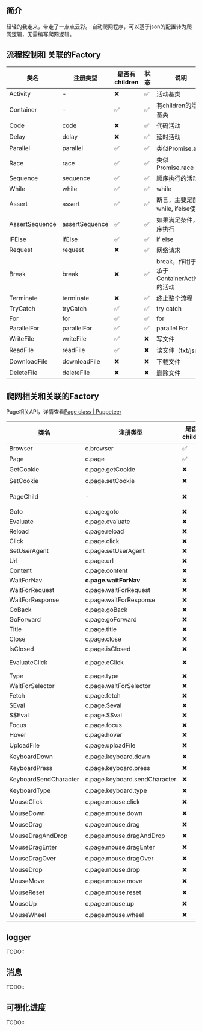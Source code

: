 
## 简介
轻轻的我走来，带走了一点点云彩。
自动爬网程序，可以基于json的配置转为爬网逻辑，无需编写爬网逻辑。


## 流程控制和 关联的Factory

|类名|注册类型| 是否有children|状态| 说明|
|----|----|----|----|----|
|Activity         |-              |  ❌    |  ✅ | 活动基类 |
|Container        |-              |  ✅    |  ✅ | 有children的活动基类 |
|Code             |code           |  ❌    |  ✅ | 代码活动 |
|Delay            |delay          |  ❌    |  ✅ | 延时活动 |
|Parallel         |parallel       |  ✅    |  ✅ | 类似Promise.all |
|Race             |race           |  ✅    |  ✅ | 类似Promise.race|
|Sequence         |sequence       |  ✅    |  ✅ | 顺序执行的活动 |
|While            |while          |  ✅    |  ✅ | while |
|Assert           |assert         |  ✅    |  ✅ | 断言，主要是配合while, ifelse使用 |
|AssertSequence   |assertSequence |  ✅    |  ✅ | 如果满足条件，顺序执行 |
|IFElse           |ifElse         |  ✅    |  ✅ | if else |
|Request          |request        |  ❌    |  ✅ | 网络请求  |
|Break            |break          |  ❌     |  ✅ | break，作用于继承于ContainerActivity的活动 |
|Terminate        |terminate      |  ❌    |  ✅ | 终止整个流程 |
|TryCatch         |tryCatch       |  ✅    |  ✅ | try catch |
|For              |for            |  ✅    |  ✅ | for       |
|ParallelFor      |parallelFor    |  ✅    |  ✅ | parallel For       |
|WriteFile        |writeFile      |  ✅    |  ❌ | 写文件  |
|ReadFile         |readFile       |  ✅    |  ❌ | 读文件（txt/json） |
|DownloadFile     |downloadFile   |  ❌    |  ❌ | 下载文件     |
|DeleteFile       |deleteFile     |  ❌    |  ❌ | 删除文件     |

## 爬网相关和关联的Factory

Page相关API，详情查看[Page class | Puppeteer](https://pptr.dev/api/puppeteer.page)

|类名|注册类型| 是否有children|状态| 说明|
|----|----|----|----|----|
|Browser         |c.browser               |  ✅    |  ✅ | 浏览器 |
|Page            |c.page                  |  ✅    |  ✅ | Page |
|GetCookie       |c.page.getCookie        |  ❌    |  ✅ | 获取页面的cookie |
|SetCookie       |c.page.setCookie        |  ❌    |  ✅ | 设置cookie |
|PageChild       |-                       |  ❌    |  ✅ | page孩子，自带page,browser属性 |
|Goto            |c.page.goto             |  ❌    |  ✅ | page.goto |
|Evaluate        |c.page.evaluate         |  ❌    |  ✅ | page.evaluate |
|Reload          |c.page.reload           |  ❌    |  ✅ | page.reload |
|Click           |c.page.click            |  ❌    |  ✅ | page.click |
|SetUserAgent    |c.page.setUserAgent     |  ❌    |  ✅ | page.setUserAgent |
|Url             |c.page.url              |  ❌    |  ✅ | page.url |
|Content         |c.page.content          |  ❌    |  ✅ | page.content |
|WaitForNav      |**c.page.waitForNav**   |  ❌    |  ✅ | page.waitForNavigation |
|WaitForRequest  |c.page.waitForRequest   |  ❌    |  ✅ | page.waitForRequest |
|WaitForResponse |c.page.waitForResponse  |  ❌    |  ✅ | page.waitForResponse |
|GoBack          |c.page.goBack           |  ❌    |  ✅ | page.goBack |
|GoForward       |c.page.goForward        |  ❌    |  ✅ | page.goForward |
|Title           |c.page.title            |  ❌    |  ✅ | page.title |
|Close           |c.page.close            |  ❌    |  ✅ | page.close |
|IsClosed        |c.page.isClosed         |  ❌    |  ✅ | page.IsClosed |
|EvaluateClick   |c.page.eClick           |  ❌    |  ✅ | page.evaluate((el)=> el.click()) |
|Type            |c.page.type             |  ❌    |  ✅ | page.type  |
|WaitForSelector |c.page.waitForSelector  |  ❌    |  ✅ | page.waitForSelector  |
|Fetch           |c.page.fetch            |  ❌    |  ❌ | page.evaluate(()=>fetch())  |
|$Eval           |c.page.$eval            |  ❌    |  ✅ | page.$eval  |
|$$Eval          |c.page.$$val            |  ❌    |  ✅ | page.$$eval  |
|Focus           |c.page.focus            |  ❌    |  ✅ | page.focus  |
|Hover           |c.page.hover            |  ❌    |  ✅ | page.hover  |
|UploadFile      |c.page.uploadFile       |  ❌    |  ❌ | 上传文件|
|KeyboardDown    |c.page.keyboard.down    |  ❌    |  ✅ | 键down|
|KeyboardPress   |c.page.keyboard.press   |  ❌    |  ✅ | 键press|
|KeyboardSendCharacter  |c.page.keyboard.sendCharacter |  ❌    |  ✅ | 键盘输入|
|KeyboardType    |c.page.keyboard.type    |  ❌    |  ✅  | 键盘输入|
|MouseClick      |c.page.mouse.click      |  ❌    |  ✅  | 鼠标点|
|MouseDown       |c.page.mouse.down       |  ❌    |  ✅  | 鼠标down|
|MouseDrag       |c.page.mouse.drag       |  ❌    |  ✅  | 鼠标drag|
|MouseDragAndDrop|c.page.mouse.dragAndDrop|  ❌    |  ✅  | 鼠标dragAndDrop|
|MouseDragEnter  |c.page.mouse.dragEnter  |  ❌    |  ✅  | 鼠标dragEnter|
|MouseDragOver   |c.page.mouse.dragOver   |  ❌    |  ✅  | 鼠标dragOver|
|MouseDrop       |c.page.mouse.drop       |  ❌    |  ✅  | 鼠标drop|
|MouseMove       |c.page.mouse.move       |  ❌    |  ✅  | 鼠标move|
|MouseReset      |c.page.mouse.reset      |  ❌    |  ✅  | 鼠标reset|
|MouseUp         |c.page.mouse.up         |  ❌    |  ✅  | 鼠标up|
|MouseWheel      |c.page.mouse.wheel      |  ❌    |  ✅  | 鼠标wheel|



## logger
TODO::

## 消息
TODO::

## 可视化进度
TODO::